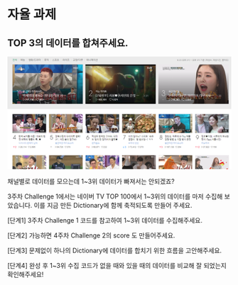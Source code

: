 # 자율 과제

##  TOP 3의 데이터를 합쳐주세요.

![](../../.gitbook/assets/image%20%28366%29.png)

채널별로 데이터를 모으는데 1~3위 데이터가 빠져서는 안되겠죠?

3주차 Challenge 1에서는 네이버 TV TOP 100에서 1~3위의 데이터를 마저 수집해 보았습니다. 이를 지금 만든 Dictionary에 함께 축적되도록 만들어 주세요.



\[단계1\] 3주차 Challenge 1 코드를 참고하여 1~3위 데이터를 수집해주세요.

\[단계2\] 가능하면 4주차 Challenge 2의 score 도 만들어주세요.

\[단계3\] 문제없이 하나의 Dictionary에 데이터를 합치기 위한 흐름을 고안해주세요.

\[단계4\] 완성 후 1~3위 수집 코드가 없을 때와 있을 때의 데이터를 비교해 잘 되었는지 확인해주세요!

